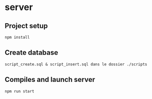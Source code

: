 # server
## Project setup
```
npm install
```

## Create database
```
script_create.sql & script_insert.sql dans le dossier ./scripts
```

## Compiles and launch server
```
npm run start
```
